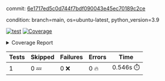 commit: [6e1717ed5c0d744f7bdf090043e45ec70189c2ce](https://github.com/rcmdnk/conf-finder/tree/6e1717ed5c0d744f7bdf090043e45ec70189c2ce)

condition: branch=main, os=ubuntu-latest, python_version=3.9

[![test](https://github.com/rcmdnk/conf-finder/actions/workflows/test.yml/badge.svg)](https://github.com/rcmdnk/conf-finder/actions/runs/6281066724)
<a href="https://github.com/rcmdnk/conf-finder/blob/6e1717ed5c0d744f7bdf090043e45ec70189c2ce/README.md"><img alt="Coverage" src="https://img.shields.io/badge/Coverage-25%25-red.svg" /></a><details><summary>Coverage Report </summary><table><tr><th>File</th><th>Stmts</th><th>Miss</th><th>Cover</th><th>Missing</th></tr><tbody><tr><td colspan="5"><b>src/conf_finder</b></td></tr><tr><td>&nbsp; &nbsp;<a href="https://github.com/rcmdnk/conf-finder/blob/6e1717ed5c0d744f7bdf090043e45ec70189c2ce/src/conf_finder/conf_finder.py">conf_finder.py</a></td><td>48</td><td>40</td><td>17%</td><td><a href="https://github.com/rcmdnk/conf-finder/blob/6e1717ed5c0d744f7bdf090043e45ec70189c2ce/src/conf_finder/conf_finder.py#L7">7</a>, <a href="https://github.com/rcmdnk/conf-finder/blob/6e1717ed5c0d744f7bdf090043e45ec70189c2ce/src/conf_finder/conf_finder.py#L12-L18">12&ndash;18</a>, <a href="https://github.com/rcmdnk/conf-finder/blob/6e1717ed5c0d744f7bdf090043e45ec70189c2ce/src/conf_finder/conf_finder.py#L23">23</a>, <a href="https://github.com/rcmdnk/conf-finder/blob/6e1717ed5c0d744f7bdf090043e45ec70189c2ce/src/conf_finder/conf_finder.py#L28">28</a>, <a href="https://github.com/rcmdnk/conf-finder/blob/6e1717ed5c0d744f7bdf090043e45ec70189c2ce/src/conf_finder/conf_finder.py#L50-L64">50&ndash;64</a>, <a href="https://github.com/rcmdnk/conf-finder/blob/6e1717ed5c0d744f7bdf090043e45ec70189c2ce/src/conf_finder/conf_finder.py#L97-L113">97&ndash;113</a></td></tr><tr><td><b>TOTAL</b></td><td><b>53</b></td><td><b>40</b></td><td><b>25%</b></td><td>&nbsp;</td></tr></tbody></table></details>

| Tests | Skipped | Failures | Errors | Time |
| ----- | ------- | -------- | -------- | ------------------ |
| 1 | 0 :zzz: | 0 :x: | 0 :fire: | 0.546s :stopwatch: |


